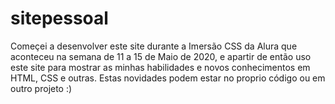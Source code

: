 # sitepessoal
Começei a desenvolver este site durante a Imersão CSS da Alura que aconteceu na semana de 11 a 15 de Maio de 2020, e apartir de então uso este site para mostrar as minhas habilidades e novos conhecimentos em HTML, CSS e outras. 
Estas novidades podem estar no proprio código ou em outro projeto :)
